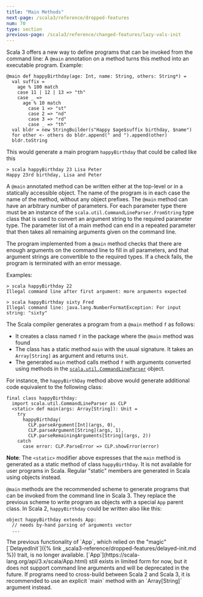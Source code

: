 ```yaml
---
title: "Main Methods"
next-page: /scala3/reference/dropped-features
num: 70
type: section
previous-page: /scala3/reference/changed-features/lazy-vals-init
---
```


<!-- THIS FILE HAS BEEN GENERATED BY SCALADOC PREPROCESSOR.
    The whole process of generation the docs can be found under this README: https://github.com/lampepfl/dotty/blob/master/docs/README.md
    The source file can be found here https://github.com/lampepfl/dotty/edit/master/docs/docs/reference/changed-features/main-functions.md
    NOTE THAT ANY CHANGES TO THIS FILE WILL BE OVERRIDEN BY PREPROCESSOR.
-->

Scala 3 offers a new way to define programs that can be invoked from the command line:
A `@main` annotation on a method turns this method into an executable program.
Example:

<div class="snippet" ><div class="buttons"></div><pre><code class="language-scala"><span id="0" class="" >@main def happyBirthday(age: Int, name: String, others: String*) =
</span><span id="1" class="" >  val suffix =
</span><span id="2" class="" >    age % 100 match
</span><span id="3" class="" >    case 11 | 12 | 13 =&gt; &quot;th&quot;
</span><span id="4" class="" >    case _ =&gt;
</span><span id="5" class="" >      age % 10 match
</span><span id="6" class="" >        case 1 =&gt; &quot;st&quot;
</span><span id="7" class="" >        case 2 =&gt; &quot;nd&quot;
</span><span id="8" class="" >        case 3 =&gt; &quot;rd&quot;
</span><span id="9" class="" >        case _ =&gt; &quot;th&quot;
</span><span id="10" class="" >  val bldr = new StringBuilder(s&quot;Happy $age$suffix birthday, $name&quot;)
</span><span id="11" class="" >  for other &lt;- others do bldr.append(&quot; and &quot;).append(other)
</span><span id="12" class="" >  bldr.toString
</span></code></pre></div>

This would generate a main program `happyBirthday` that could be called like this

```
> scala happyBirthday 23 Lisa Peter
Happy 23rd birthday, Lisa and Peter
```

A `@main` annotated method can be written either at the top-level or in a statically accessible object. The name of the program is in each case the name of the method, without any object prefixes. The `@main` method can have an arbitrary number of parameters.
For each parameter type there must be an instance of the `scala.util.CommandLineParser.FromString` type class
that is used to convert an argument string to the required parameter type.
The parameter list of a main method can end in a repeated parameter that then
takes all remaining arguments given on the command line.

The program implemented from a `@main` method checks that there are enough arguments on
the command line to fill in all parameters, and that argument strings are convertible to
the required types. If a check fails, the program is terminated with an error message.

Examples:

```
> scala happyBirthday 22
Illegal command line after first argument: more arguments expected

> scala happyBirthday sixty Fred
Illegal command line: java.lang.NumberFormatException: For input string: "sixty"
```

The Scala compiler generates a program from a `@main` method `f` as follows:

- It creates a class named `f` in the package where the `@main` method was found
- The class has a static method `main` with the usual signature. It takes an `Array[String]`
  as argument and returns `Unit`.
- The generated `main` method calls method `f` with arguments converted using
  methods in the [`scala.util.CommandLineParser`](https://scala-lang.org/api/3.x/scala/util/CommandLineParser$.html) object.

For instance, the `happyBirthDay` method above would generate additional code equivalent to the following class:

<div class="snippet" ><div class="buttons"></div><pre><code class="language-scala"><span id="0" class="" >final class happyBirthday:
</span><span id="1" class="" >  import scala.util.CommandLineParser as CLP
</span><span id="2" class="" >  &lt;static&gt; def main(args: Array[String]): Unit =
</span><span id="3" class="" >    try
</span><span id="4" class="" >      happyBirthday(
</span><span id="5" class="" >        CLP.parseArgument[Int](args, 0),
</span><span id="6" class="" >        CLP.parseArgument[String](args, 1),
</span><span id="7" class="" >        CLP.parseRemainingArguments[String](args, 2))
</span><span id="8" class="" >    catch
</span><span id="9" class="" >      case error: CLP.ParseError =&gt; CLP.showError(error)
</span></code></pre></div>

**Note**: The `<static>` modifier above expresses that the `main` method is generated
as a static method of class `happyBirthDay`. It is not available for user programs in Scala. Regular "static" members are generated in Scala using objects instead.

`@main` methods are the recommended scheme to generate programs that can be invoked from the command line in Scala 3. They replace the previous scheme to write program as objects with a special `App` parent class. In Scala 2, `happyBirthday` could be written also like this:

<div class="snippet" ><div class="buttons"></div><pre><code class="language-scala"><span id="0" class="" >object happyBirthday extends App:
</span><span id="1" class="" >  // needs by-hand parsing of arguments vector
</span><span id="2" class="" >  ...
</span></code></pre></div>The previous functionality of `App`, which relied on the "magic" [`DelayedInit`]({% link _scala3-reference/dropped-features/delayed-init.md %}) trait, is no longer available. [`App`](https://scala-lang.org/api/3.x/scala/App.html) still exists in limited form for now, but it does not support command line arguments and will be deprecated in the future. If programs need to cross-build
between Scala 2 and Scala 3, it is recommended to use an explicit `main` method with an `Array[String]` argument instead.
